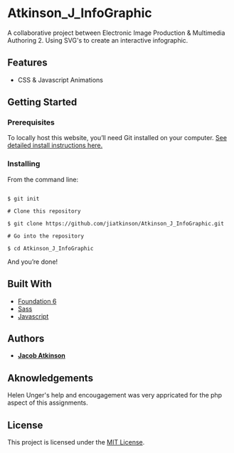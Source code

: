 # Atkinson_J_InfoGraphic

A collaborative project between Electronic Image Production & Multimedia Authoring 2. Using SVG's to create an interactive infographic.

## Features

* CSS & Javascript Animations

## Getting Started

### Prerequisites

To locally host this website, you’ll need Git installed on your computer.
[See detailed install instructions here.](https://gist.github.com/derhuerst/1b15ff4652a867391f03)

### Installing

From the command line:

```# Initialize git

$ git init

# Clone this repository

$ git clone https://github.com/jiatkinson/Atkinson_J_InfoGraphic.git

# Go into the repository

$ cd Atkinson_J_InfoGraphic

```

And you’re done!

## Built With

* [Foundation 6](https://foundation.zurb.com/)
* [Sass](https://sass-lang.com/)
* [Javascript](https://www.javascript.com/)

## Authors

* [**Jacob Atkinson**](https://github.com/jiatkinson)

## Aknowledgements
Helen Unger's help and encougagement was very appricated for the php aspect of this assignments.

## License

This project is licensed under the [MIT License](https://opensource.org/licenses/MIT/).

